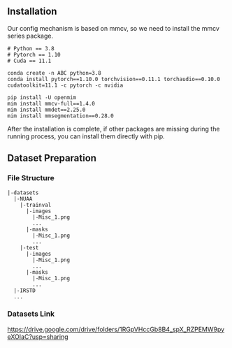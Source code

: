 ## Installation
Our config mechanism is based on mmcv, so we need to install the mmcv series package.
```
# Python == 3.8
# Pytorch == 1.10
# Cuda == 11.1

conda create -n ABC python=3.8
conda install pytorch==1.10.0 torchvision==0.11.1 torchaudio==0.10.0 cudatoolkit=11.1 -c pytorch -c nvidia

pip install -U openmim
mim install mmcv-full==1.4.0
mim install mmdet==2.25.0
mim install mmsegmentation==0.28.0
```

After the installation is complete, if other packages are missing during the running process, you can install them directly with pip.
## Dataset Preparation

### File Structure
```
|-datasets
  |-NUAA
    |-trainval
      |-images
        |-Misc_1.png
        ...
      |-masks
        |-Misc_1.png
        ...
    |-test
      |-images
        |-Misc_1.png
        ...
      |-masks
        |-Misc_1.png
        ...
  |-IRSTD
  ...
```

### Datasets Link

https://drive.google.com/drive/folders/1RGpVHccGb8B4_spX_RZPEMW9pyeXOIaC?usp=sharing
